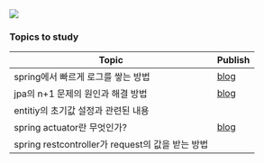 <a href="https://github.com/anuraghazra/github-readme-stats">
  <img align="center" src="https://github-readme-stats.vercel.app/api?username=skaghzz&theme=dark&show_icons=true" />
</a>

### Topics to study
| Topic                              | Publish                      |
|------------------------------------|------------------------------|
| spring에서 빠르게 로그를 쌓는 방법 | [blog](https://skagh.tistory.com/37) |
| jpa의 n+1 문제의 원인과 해결 방법  | [blog](https://skagh.tistory.com/39) |
| entitiy의 초기값 설정과 관련된 내용  |  |
| spring actuator란 무엇인가?  | [blog](https://skagh.tistory.com/40) |
| spring restcontroller가 request의 값을 받는 방법 | |
